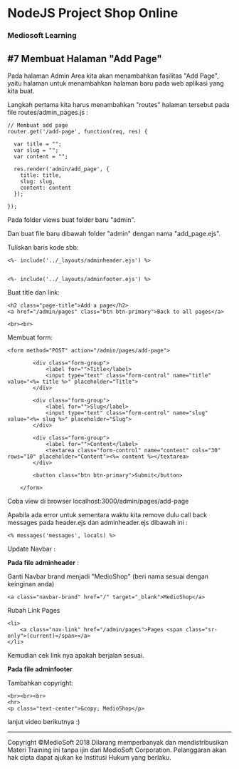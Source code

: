 # NodeJS Project Shop Online

### Mediosoft Learning

## #7 Membuat Halaman "Add Page"

Pada halaman Admin Area kita akan menambahkan fasilitas "Add Page", yaitu halaman untuk menambahkan halaman baru pada web aplikasi yang kita buat.

Langkah pertama kita harus menambahkan "routes" halaman tersebut pada file routes/admin_pages.js :

    // Membuat add page
    router.get('/add-page', function(req, res) {

      var title = "";
      var slug = "";
      var content = "";

      res.render('admin/add_page', {
        title: title,
        slug: slug,
        content: content
      });

    });

Pada folder views buat folder baru "admin".

Dan buat file baru dibawah folder "admin" dengan nama "add_page.ejs".

Tuliskan baris kode sbb:

    <%- include('../_layouts/adminheader.ejs') %> 


    <%- include('../_layouts/adminfooter.ejs') %>  

Buat title dan link:

    <h2 class="page-title">Add a page</h2>
    <a href="/admin/pages" class="btn btn-primary">Back to all pages</a>

    <br><br>

Membuat form:

    <form method="POST" action="/admin/pages/add-page">

			<div class="form-group">
				<label for="">Title</label>
				<input type="text" class="form-control" name="title" value="<%= title %>" placeholder="Title">
			</div>

			<div class="form-group">
				<label for="">Slug</label>
				<input type="text" class="form-control" name="slug" value="<%= slug %>" placeholder="Slug">
			</div>

			<div class="form-group">
				<label for="">Content</label>
				<textarea class="form-control" name="content" cols="30" rows="10" placeholder="Content"><%= content %></textarea>
			</div>

			<button class="btn btn-primary">Submit</button>

		</form>

Coba view di browser localhost:3000/admin/pages/add-page

Apabila ada error untuk sementara waktu kita remove dulu call back messages pada header.ejs dan adminheader.ejs dibawah ini :

	<% messages('messages', locals) %>

Update Navbar :

**Pada file adminheader** :

Ganti Navbar brand menjadi "MedioShop" (beri nama sesuai dengan keinginan anda)

	<a class="navbar-brand" href="/" target="_blank">MedioShop</a>

Rubah Link Pages

	<li>
		<a class="nav-link" href="/admin/pages">Pages <span class="sr-only">(current)</span></a>
	</li>

Kemudian cek link nya apakah berjalan sesuai.

**Pada file adminfooter**

Tambahkan copyright:

    <br><br><br>
    <hr>
    <p class="text-center">&copy; MedioShop</p> 



lanjut video berikutnya :)



































---
Copyright &copy;MedioSoft 2018 
Dilarang memperbanyak dan mendistribusikan Materi Training ini tanpa ijin dari MedioSoft Corporation. Pelanggaran akan hak cipta dapat ajukan ke Institusi Hukum yang berlaku.